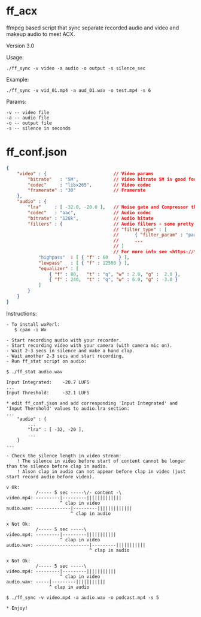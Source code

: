 # ff_acx
ffmpeg based script that sync separate recorded audio and video and makeup audio to meet ACX.

Version 3.0

Usage:

    ./ff_sync -v video -a audio -o output -s silence_sec

Example:

    ./ff_sync -v vid_01.mp4 -a aud_01.wav -o test.mp4 -s 6

Params:

    -v -- video file
    -a -- audio file
    -o -- output file
    -s -- silence in seconds

# ff_conf.json
```json
{
    "video" : {                         // Video params
        "bitrate"   : "5M",             // Video bitrate 5M is good for 1080p on Youtube
        "codec"     : "libx265",        // Video codec
        "framerate" : "30"              // Framerate
    },
    "audio" : {
        "lra"     : [ -32.0, -20.0 ],   // Noise gate and Compressor thresholds (see section 'Instructions below')
        "codec"   : "aac",              // Audio codec
        "bitrate" : "128k",             // Audio bitate
        "filters" : {                   // Audio filters - some pretty voice equalisation for example
                                        // "filter_type" : [
                                        //      { "filter_param" : "param_value" },
                                        //      ...
                                        // ]
                                        // For more info see <https://ffmpeg.org/ffmpeg-filters.html>
            "highpass"  : [ { "f" : 60    } ],
            "lowpass"   : [ { "f" : 12500 } ],
            "equalizer" : [
                { "f" : 80,   "t" : "q", "w" : 2.0, "g" :  2.0 },
                { "f" : 240,  "t" : "q", "w" : 6.0, "g" : -3.0 }
            ]
        }
    }
}
```
Instructions:

    - To install wxPerl:
       $ cpan -i Wx

    - Start recording audio with your recorder.
    - Start recording video with your camera (with camera mic on).
    - Wait 2-3 secs in silence and make a hand clap.
    - Wait another 2-3 secs and start recording.
    - Run ff_stat script on audio:

    $ ./ff_stat audio.wav

    Input Integrated:    -20.7 LUFS
    ...
    Input Threshold:     -32.1 LUFS

    * edit ff_conf.json and add corresponding 'Input Integrated' and 'Input Thershold' values to audio.lra section:
    ...
        "audio" : {
            ...
            "lra" : [ -32, -20 ],
            ...
        }
    ...

    - Check the silence length in video stream:
        ! The silence in video before start of content cannot be longer than the silence before clap in audio.
        ! Alson clap in audio can not appear before clap in video (just start record audio before video).

    v Ok:
               /----- 5 sec -----\/- content -\
    video.mp4: ---------|---------|||||||||||||
                        ^ clap in video
    audio.wav: -------------|---------|||||||||||||
                            ^ clap in audio

    x Not Ok:
               /----- 5 sec -----\
    video.mp4: ---------|---------|||||||||||
                        ^ clap in video
    audio.wav: --------------------|---------|||||||||||
                                   ^ clap in audio

    x Not Ok:
               /----- 5 sec -----\
    video.mp4: ---------|---------|||||||||||
                        ^ clap in video
    audio.wav: -----|---------|||||||||||
                    ^ clap in audio

    $ ./ff_sync -v video.mp4 -a audio.wav -o podcast.mp4 -s 5

    * Enjoy!
